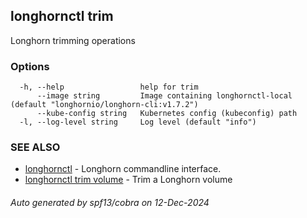 ## longhornctl trim

Longhorn trimming operations

### Options

```
  -h, --help                 help for trim
      --image string         Image containing longhornctl-local (default "longhornio/longhorn-cli:v1.7.2")
      --kube-config string   Kubernetes config (kubeconfig) path
  -l, --log-level string     Log level (default "info")
```

### SEE ALSO

* [longhornctl](longhornctl.md)	 - Longhorn commandline interface.
* [longhornctl trim volume](longhornctl_trim_volume.md)	 - Trim a Longhorn volume

###### Auto generated by spf13/cobra on 12-Dec-2024
